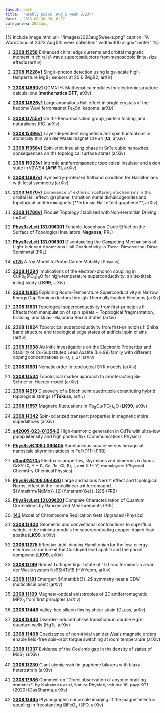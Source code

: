 ```yaml
---
layout: post
title:  "weekly picks (Aug 5 week 2023)"
date:   2023-08-28 00:16:27
categories: 2023aug
---
```



{% include image.html url="/images/2023aug5weeks.png" caption="A WordCloud of 2023 Aug 5th week collection" width=300 align="center" %}



1. **[2308.15258](http://arxiv.org/abs/2308.15258)** Enhanced chiral edge currents and orbital magnetic moment in chiral $d$-wave superconductors from mesoscopic finite-size effects (arXiv)

1. **[2308.15228v1](https://arxiv.org/abs/2308.15228v1)** Single-photon detection using large-scale high-temperature MgB$_2$ sensors at 20 K (MgB2, arXiv)

1. **[2308.14890v1](https://arxiv.org/abs/2308.14890v1)** QCMATH: Mathematica modules for electronic structure calculations (**mathematica DFT**, arXiv)

1. **[2308.14826v1](https://arxiv.org/abs/2308.14826v1)** Large anomalous Hall effect in single crystals of the kagome Weyl ferromagnet Fe$_3$Sn (kagome, arXiv)

1. **[2308.14755v1](https://arxiv.org/abs/2308.14755v1)** On the Renormalisation group, protein folding, and naturalness (RG, arXiv)

1. **[2308.15396v1](https://arxiv.org/abs/2308.15396v1)** Layer-dependent magnetism and spin fluctuations in atomically thin van der Waals magnet CrPS4 (**Cr**, arXiv)

1. **[2308.15358v1](https://arxiv.org/abs/2308.15358v1)** Spin-orbit insulating phase in SnTe cubic nanowires: consequences on the topological surface states (arXiv)

1. **[2308.15023v1](https://arxiv.org/abs/2308.15023v1)** Intrinsic antiferromagnetic topological insulator and axion state in V2WS4 (**AFM TI**, arXiv)

1. **[2308.14997v1](https://arxiv.org/abs/2308.14997v1)** Symmetry-protected flatband condition for Hamiltonians with local symmetry (arXiv)

1. **[2308.14878v1](https://arxiv.org/abs/2308.14878v1)** Dominance of extrinsic scattering mechanisms in the orbital Hall effect: graphene, transition metal dichalcogenides and topological antiferromagnets (**extrinsic Hall effect graphene **, arXiv)

1. **[2308.14788v1](https://arxiv.org/abs/2308.14788v1)** Floquet Topology Stabilized with Non-Hermitian Driving (arXiv)

1. **[PhysRevLett.131.096001](https://link.aps.org/doi/10.1103/PhysRevLett.131.096001)** Tunable Josephson Diode Effect on the Surface of Topological Insulators (**Nagaosa**, PRL)

1. **[PhysRevLett.131.096901](https://link.aps.org/doi/10.1103/PhysRevLett.131.096901)** Disentangling the Competing Mechanisms of Light-Induced Anomalous Hall Conductivity in Three-Dimensional Dirac Semimetal (PRL)

1. **[s125](https://physics.aps.org/articles/v16/s125)** A Toy Model to Probe Career Mobility (Physics)





1. **[2308.14294](http://arxiv.org/abs/2308.14294)** Implications of the electron-phonon coupling in CuPb$_9$(PO$_4$)$_6$O for high-temperature superconductivity: an \\textit{ab initio} study (**LK99**, arXiv)

1. **[2308.13885](http://arxiv.org/abs/2308.13885)** Exploring Room-Temperature Superconductivity in Narrow Energy Gap Semiconductors through Thermally Excited Electrons (arXiv)

1. **[2308.13831](http://arxiv.org/abs/2308.13831)** Topological superconductivity from first-principles II: Effects from manipulation of spin spirals $-$ Topological fragmentation, braiding, and Quasi-Majorana Bound States (arXiv)

1. **[2308.13824](http://arxiv.org/abs/2308.13824)** Topological superconductivity from first-principles I: Shiba band structure and topological edge states of artificial spin chains (arXiv)

1. **[2308.13938](http://arxiv.org/abs/2308.13938)** Ab initio Investigations on the Electronic Properties and Stability of Cu-Substituted Lead Apatite (LK-99) family with different doping concentrations (x=0, 1, 2) (arXiv)

1. **[2308.13601](http://arxiv.org/abs/2308.13601)** Nematic order in topological SYK models (arXiv)

1. **[2308.14534](http://arxiv.org/abs/2308.14534)** Topological marker approach to an interacting Su-Schrieffer-Heeger model (arXiv)

1. **[2308.14219](http://arxiv.org/abs/2308.14219)** Discovery of a Bloch point quadrupole constituting hybrid topological strings (**YTokura**, arXiv)

1. **[2308.13557](http://arxiv.org/abs/2308.13557)** Magnetic fluctuations in Pb$_9$Cu(PO$_4$)$_6$O (**LK99**, arXiv)

1. **[2308.14342](http://arxiv.org/abs/2308.14342)** Spin-polarized transport properties in magnetic moire superlattices (arXiv)





1. **[s42005-023-01354-2](https://www.nature.com/articles/s42005-023-01354-2)** High-harmonic generation in CdTe with ultra-low pump intensity and high photon flux (Communications Physics)

1. **[PhysRevB.108.L060405](https://link.aps.org/doi/10.1103/PhysRevB.108.L060405)** Spontaneous square versus hexagonal nanoscale skyrmion lattices in Fe/Ir(111) (PRB)

1. **[d3cp02470a](https://pubs.rsc.org/en/content/articlelanding/2023/cp/d3cp02470a)** Electronic properties, skyrmions and bimerons in Janus CrXY (X, Y = S, Se, Te, Cl, Br, I, and X != Y) monolayers (Physical Chemistry Chemical Physics)

1. **[PhysRevB.108.064430](https://link.aps.org/doi/10.1103/PhysRevB.108.064430)** Large anomalous Nernst effect and topological Nernst effect in the noncollinear antiferromagnet ${\\mathrm{NdMn}}_{2}{\\mathrm{Ge}}_{2}$ (PRB)




1. **[PhysRevLett.131.090201](https://link.aps.org/doi/10.1103/PhysRevLett.131.090201)** Complete Characterization of Quantum Correlations by Randomized Measurements (PRL)

1. **[143](https://physics.aps.org/articles/v16/143)** Model of Chromosome Replication Gets Upgraded (Physics)




1. **[2308.13400](http://arxiv.org/abs/2308.13400)** Geometric and conventional contributions to superfluid weight in the minimal models for superconducting copper-doped lead apatite (**LK99**, arXiv)

1. **[2308.13275](http://arxiv.org/abs/2308.13275)** Effective tight-binding Hamiltonian for the low-energy electronic structure of the Cu-doped lead apatite and the parent compound (**LK99**, arXiv)

1. **[2308.13199](http://arxiv.org/abs/2308.13199)** Robust Luttinger liquid state of 1D Dirac fermions in a van der Waals system Nb9Si4Te18 (HWYeom, arXiv)

1. **[2308.13181](http://arxiv.org/abs/2308.13181)** Emergent $\\mathbb{Z}_2$ symmetry near a CDW multicritical point (arXiv)

1. **[2308.13109](http://arxiv.org/abs/2308.13109)** Magneto-optical anisotropies of 2D antiferromagnetic MPX$_3$ from first principles (arXiv)

1. **[2308.13448](http://arxiv.org/abs/2308.13448)** Valley-free silicon fins by shear strain (DLoss, arXiv)

1. **[2308.13440](http://arxiv.org/abs/2308.13440)** Disorder-induced phase transitions in double HgTe quantum wells (HgTe, arXiv)

1. **[2308.13408](http://arxiv.org/abs/2308.13408)** Coexistence of non-trivial van der Waals magnetic orders enable field-free spin-orbit torque switching at room temperature (arXiv)

1. **[2308.13337](http://arxiv.org/abs/2308.13337)** Evidence of the Coulomb gap in the density of states of MoS$_2$ (arXiv)

1. **[2308.13230](http://arxiv.org/abs/2308.13230)** Giant atomic swirl in graphene bilayers with biaxial heterostrain (arXiv)

1. **[2308.12986](http://arxiv.org/abs/2308.12986)** Comment on "Direct observation of anyonic braiding statistics", by Nakamura et al, Nature Physics, volume 16, page 931 (2020) (DasSharma, arXiv)

1. **[2308.13465](http://arxiv.org/abs/2308.13465)** Ptychographic nanoscale imaging of the magnetoelectric coupling in freestanding BiFeO$_3$ (BFO, arXiv)
